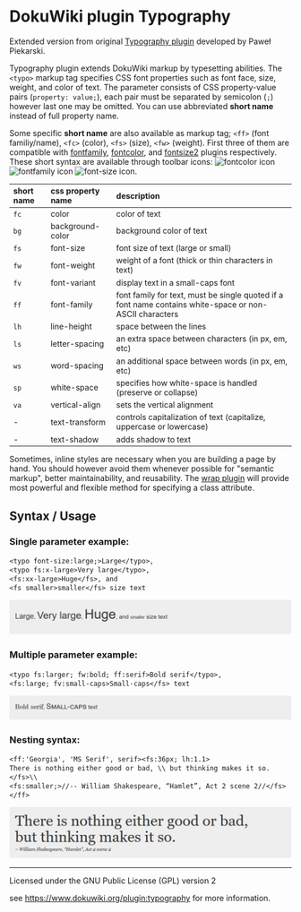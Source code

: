 DokuWiki plugin Typography
=============================
Extended version from original [Typography plugin](http://treecode.pl/typography.html) developed by Paweł Piekarski.

Typography plugin extends DokuWiki markup by typesetting abilities. The `<typo>` markup tag specifies CSS font properties such as font face, size, weight, and color of text.
The parameter consists of CSS property-value pairs (`property: value;`), each pair must be separated by semicolon (`;`) however last one may be omitted. You can use abbreviated **short name** instead of full property name.

Some specific **short name** are also available as markup tag; `<ff>` (font familiy/name), `<fc>` (color), `<fs>` (size), `<fw>` (weight). First three of them are compatible with [fontfamily](https://www.dokuwiki.org/plugin:fontfamily), [fontcolor](https://www.dokuwiki.org/plugin:fontcolor), and [fontsize2](https://www.dokuwiki.org/plugin:fontsize2) plugins respectively. These short syntax are available through toolbar icons: ![fontcolor icon](https://raw.githubusercontent.com/ssahara/dw-plugin-typography/master/images/fontcolor/picker.png) ![fontfamily icon](https://raw.githubusercontent.com/ssahara/dw-plugin-typography/master/images/fontfamily/picker.png) ![font-size icon](https://raw.githubusercontent.com/ssahara/dw-plugin-typography/master/images/fontsize/picker.png).


| short name | css property name | description |
|:--         |:--                |:--          |
|  `fc`  | color             | color of text |
|  `bg`  | background-color  | background color of text |
|  `fs`  | font-size         | font size of text (large or small) |
|  `fw`  | font-weight       | weight of a font (thick or thin characters in text) |
|  `fv`  | font-variant      | display text in a small-caps font |
|  `ff`  | font-family       | font family for text, must be single quoted if a font name contains white-space or non-ASCII characters |
|  `lh`  | line-height       | space between the lines |
|  `ls`  | letter-spacing    | an extra space between characters  (in px, em, etc) |
|  `ws`  | word-spacing      | an additional space between words (in px, em, etc) |
|  `sp`  | white-space       | specifies how white-space is handled (preserve or collapse) |
|  `va`  | vertical-align    | sets the vertical alignment |
|  -     | text-transform  | controls capitalization of text (capitalize, uppercase or lowercase) |
|  -     | text-shadow      | adds shadow to text |

Sometimes, inline styles are necessary when you are building a page by hand. You should however avoid them whenever possible for "semantic markup", better maintainability, and reusability. The [wrap plugin](https://www.dokuwiki.org/plugin:wrap) will provide most powerful and flexible method for specifying a class attribute.


Syntax / Usage
------

### Single parameter example:

```
<typo font-size:large;>Large</typo>, 
<typo fs:x-large>Very large</typo>, 
<fs:xx-large>Huge</fs>, and 
<fs smaller>smaller</fs> size text
```
![Example 1](https://raw.githubusercontent.com/ssahara/dw-plugin-typography/master/example/typography-example1.png)

### Multiple parameter example:

```
<typo fs:larger; fw:bold; ff:serif>Bold serif</typo>, 
<fs:large; fv:small-caps>Small-caps</fs> text
```
![Example 2](https://raw.githubusercontent.com/ssahara/dw-plugin-typography/master/example/typography-example2.png)

### Nesting syntax:

```
<ff:'Georgia', 'MS Serif', serif><fs:36px; lh:1.1>
There is nothing either good or bad, \\ but thinking makes it so.
</fs>\\
<fs:smaller;>//-- William Shakespeare, “Hamlet”, Act 2 scene 2//</fs></ff>
```
![Example 3](https://raw.githubusercontent.com/ssahara/dw-plugin-typography/master/example/typography-example3.png)


----
Licensed under the GNU Public License (GPL) version 2

see https://www.dokuwiki.org/plugin:typography for more information.

